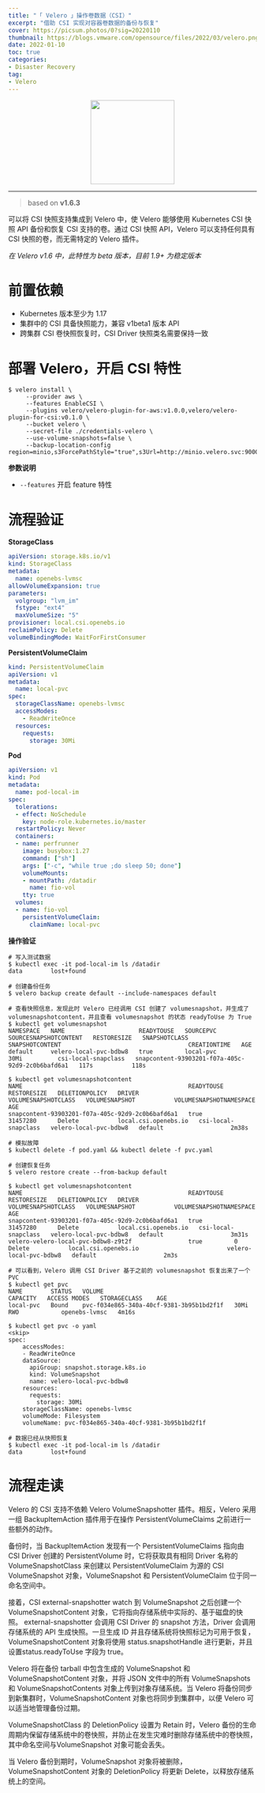 ```yaml
---
title: "「 Velero 」操作卷数据（CSI）"
excerpt: "借助 CSI 实现对容器卷数据的备份与恢复"
cover: https://picsum.photos/0?sig=20220110
thumbnail: https://blogs.vmware.com/opensource/files/2022/03/velero.png
date: 2022-01-10
toc: true
categories:
- Disaster Recovery
tag:
- Velero
---
```


<div align=center><img width="170" style="border: 0px" src="https://velero.io/img/Velero.svg"></div>

------

> based on **v1.6.3**

可以将 CSI 快照支持集成到 Velero 中，使 Velero 能够使用 Kubernetes CSI 快照 API 备份和恢复 CSI 支持的卷。通过 CSI 快照 API，Velero 可以支持任何具有 CSI 快照的卷，而无需特定的 Velero 插件。

*在 Velero v1.6 中，此特性为 beta 版本，目前 1.9+ 为稳定版本*

# 前置依赖

- Kubernetes 版本至少为 1.17
- 集群中的 CSI 具备快照能力，兼容 v1beta1 版本 API
- 跨集群 CSI 卷快照恢复时，CSI Driver 快照类名需要保持一致

# 部署 Velero，开启 CSI 特性

```shell
$ velero install \
     --provider aws \
     --features EnableCSI \
     --plugins velero/velero-plugin-for-aws:v1.0.0,velero/velero-plugin-for-csi:v0.1.0 \
     --bucket velero \
     --secret-file ./credentials-velero \
     --use-volume-snapshots=false \
     --backup-location-config region=minio,s3ForcePathStyle="true",s3Url=http://minio.velero.svc:9000
```

**参数说明**

- `--features` 开启 feature 特性

# 流程验证

**StorageClass**

```yaml
apiVersion: storage.k8s.io/v1
kind: StorageClass
metadata:
  name: openebs-lvmsc
allowVolumeExpansion: true
parameters:
  volgroup: "lvm_im"
  fstype: "ext4"
  maxVolumeSize: "5" 
provisioner: local.csi.openebs.io  
reclaimPolicy: Delete
volumeBindingMode: WaitForFirstConsumer
```

**PersistentVolumeClaim**

```yaml
kind: PersistentVolumeClaim
apiVersion: v1
metadata:
  name: local-pvc
spec:
  storageClassName: openebs-lvmsc
  accessModes:
    - ReadWriteOnce
  resources:
    requests:
      storage: 30Mi
```

**Pod**

```yaml
apiVersion: v1
kind: Pod
metadata:
  name: pod-local-im
spec:
  tolerations:
  - effect: NoSchedule
  	key: node-role.kubernetes.io/master
  restartPolicy: Never
  containers:
  - name: perfrunner
    image: busybox:1.27
    command: ["sh"]
    args: ["-c", "while true ;do sleep 50; done"]
    volumeMounts:
    - mountPath: /datadir
      name: fio-vol
    tty: true
  volumes:
  - name: fio-vol
    persistentVolumeClaim:
      claimName: local-pvc
```

**操作验证**

```shell
# 写入测试数据
$ kubectl exec -it pod-local-im ls /datadir
data        lost+found

# 创建备份任务
$ velero backup create default --include-namespaces default

# 查看快照信息，发现此时 Velero 已经调用 CSI 创建了 volumesnapshot，并生成了 volumesnapshotcontent，并且查看 volumesnapshot 的状态 readyToUse 为 True
$ kubectl get volumesnapshot
NAMESPACE   NAME                     READYTOUSE   SOURCEPVC   SOURCESNAPSHOTCONTENT   RESTORESIZE   SNAPSHOTCLASS         SNAPSHOTCONTENT                                    CREATIONTIME   AGE
default     velero-local-pvc-bdbw8   true         local-pvc                           30Mi          csi-local-snapclass   snapcontent-93903201-f07a-405c-92d9-2c0b6bafd6a1   117s           118s

$ kubectl get volumesnapshotcontent
NAME                                               READYTOUSE   RESTORESIZE   DELETIONPOLICY   DRIVER                 VOLUMESNAPSHOTCLASS   VOLUMESNAPSHOT           VOLUMESNAPSHOTNAMESPACE   AGE
snapcontent-93903201-f07a-405c-92d9-2c0b6bafd6a1   true         31457280      Delete           local.csi.openebs.io   csi-local-snapclass   velero-local-pvc-bdbw8   default                   2m38s

# 模拟故障
$ kubectl delete -f pod.yaml && kubectl delete -f pvc.yaml

# 创建恢复任务
$ velero restore create --from-backup default

$ kubectl get volumesnapshotcontent 
NAME                                               READYTOUSE   RESTORESIZE   DELETIONPOLICY   DRIVER                 VOLUMESNAPSHOTCLASS   VOLUMESNAPSHOT           VOLUMESNAPSHOTNAMESPACE   AGE
snapcontent-93903201-f07a-405c-92d9-2c0b6bafd6a1   true         31457280      Delete           local.csi.openebs.io   csi-local-snapclass   velero-local-pvc-bdbw8   default                   3m31s
velero-velero-local-pvc-bdbw8-z9t2f                true         0             Delete           local.csi.openebs.io                         velero-local-pvc-bdbw8   default                   2m3s

# 可以看到，Velero 调用 CSI Driver 基于之前的 volumesnapshot 恢复出来了一个 PVC
$ kubectl get pvc
NAME        STATUS   VOLUME                                     CAPACITY   ACCESS MODES   STORAGECLASS    AGE
local-pvc   Bound    pvc-f034e865-340a-40cf-9381-3b95b1bd2f1f   30Mi       RWO            openebs-lvmsc   4m16s

$ kubectl get pvc -o yaml
<skip>
spec:
    accessModes:
    - ReadWriteOnce
    dataSource:
      apiGroup: snapshot.storage.k8s.io
      kind: VolumeSnapshot
      name: velero-local-pvc-bdbw8
    resources:
      requests:
        storage: 30Mi
    storageClassName: openebs-lvmsc
    volumeMode: Filesystem
    volumeName: pvc-f034e865-340a-40cf-9381-3b95b1bd2f1f

# 数据已经从快照恢复
$ kubectl exec -it pod-local-im ls /datadir
data        lost+found
```

# 流程走读

Velero 的 CSI 支持不依赖 Velero VolumeSnapshotter 插件。相反，Velero 采用一组 BackupItemAction 插件用于在操作 PersistentVolumeClaims 之前进行一些额外的动作。

备份时，当 BackupItemAction 发现有一个 PersistentVolumeClaims 指向由 CSI Driver 创建的 PersistentVolume 时，它将获取具有相同 Driver 名称的 VolumeSnapshotClass 来创建以 PersistentVolumeClaim 为源的 CSI VolumeSnapshot 对象，VolumeSnapshot 和 PersistentVolumeClaim 位于同一命名空间中。

接着，CSI external-snapshotter watch 到 VolumeSnapshot 之后创建一个 VolumeSnapshotContent 对象，它将指向存储系统中实际的、基于磁盘的快照。 external-snapshotter 会调用 CSI Driver 的 snapshot 方法，Driver 会调用存储系统的 API 生成快照。一旦生成 ID 并且存储系统将快照标记为可用于恢复，VolumeSnapshotContent 对象将使用 status.snapshotHandle 进行更新，并且设置status.readyToUse 字段为 true。

Velero 将在备份 tarball 中包含生成的 VolumeSnapshot 和 VolumeSnapshotContent 对象，并将 JSON 文件中的所有 VolumeSnapshots 和 VolumeSnapshotContents 对象上传到对象存储系统。当 Velero 将备份同步到新集群时，VolumeSnapshotContent 对象也将同步到集群中，以便 Velero 可以适当地管理备份过期。

VolumeSnapshotClass 的 DeletionPolicy 设置为 Retain 时，Velero 备份的生命周期内保留存储系统中的卷快照，并防止在发生灾难时删除存储系统中的卷快照，其中命名空间与VolumeSnapshot 对象可能会丢失。

当 Velero 备份到期时，VolumeSnapshot 对象将被删除，VolumeSnapshotContent 对象的 DeletionPolicy 将更新 Delete，以释放存储系统上的空间。
